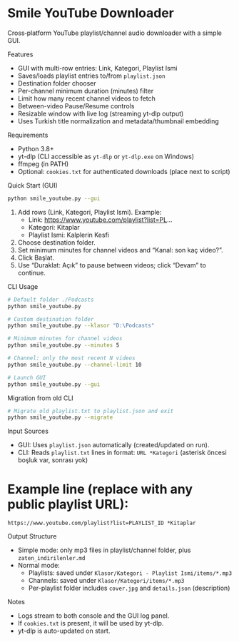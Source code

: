 # Smile YouTube Downloader

Cross‑platform YouTube playlist/channel audio downloader with a simple GUI.

Features
- GUI with multi-row entries: Link, Kategori, Playlist Ismi
- Saves/loads playlist entries to/from `playlist.json`
- Destination folder chooser
- Per-channel minimum duration (minutes) filter
- Limit how many recent channel videos to fetch
- Between-video Pause/Resume controls
- Resizable window with live log (streaming yt-dlp output)
- Uses Turkish title normalization and metadata/thumbnail embedding

Requirements
- Python 3.8+
- yt-dlp (CLI accessible as `yt-dlp` or `yt-dlp.exe` on Windows)
- ffmpeg (in PATH)
- Optional: `cookies.txt` for authenticated downloads (place next to script)

Quick Start (GUI)
```bash
python smile_youtube.py --gui
```
1) Add rows (Link, Kategori, Playlist Ismi). Example:
   - Link: https://www.youtube.com/playlist?list=PL...
   - Kategori: Kitaplar
   - Playlist Ismi: Kalplerin Kesfi
2) Choose destination folder.
3) Set minimum minutes for channel videos and “Kanal: son kaç video?”.
4) Click Başlat.
5) Use “Duraklat: Açık” to pause between videos; click “Devam” to continue.

CLI Usage
```bash
# Default folder ./Podcasts
python smile_youtube.py

# Custom destination folder
python smile_youtube.py --klasor "D:\Podcasts"

# Minimum minutes for channel videos
python smile_youtube.py --minutes 5

# Channel: only the most recent N videos
python smile_youtube.py --channel-limit 10

# Launch GUI
python smile_youtube.py --gui
```

Migration from old CLI
```bash
# Migrate old playlist.txt to playlist.json and exit
python smile_youtube.py --migrate
```

Input Sources
- GUI: Uses `playlist.json` automatically (created/updated on run).
- CLI: Reads `playlist.txt` lines in format: `URL *Kategori` (asterisk öncesi boşluk var, sonrası yok)
# Example line (replace with any public playlist URL):
`https://www.youtube.com/playlist?list=PLAYLIST_ID *Kitaplar`

Output Structure
- Simple mode: only mp3 files in playlist/channel folder, plus `zaten_indirilenler.md`
- Normal mode:
  - Playlists: saved under `Klasor/Kategori - Playlist Ismi/items/*.mp3`
  - Channels: saved under `Klasor/Kategori/items/*.mp3`
  - Per-playlist folder includes `cover.jpg` and `details.json` (description)

Notes
- Logs stream to both console and the GUI log panel.
- If `cookies.txt` is present, it will be used by yt-dlp.
- yt-dlp is auto-updated on start.
